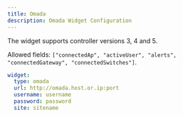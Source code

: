 ```yaml
---
title: Omada
description: Omada Widget Configuration
---
```


The widget supports controller versions 3, 4 and 5.

Allowed fields: `["connectedAp", "activeUser", "alerts", "connectedGateway", "connectedSwitches"]`.

```yaml
widget:
  type: omada
  url: http://omada.host.or.ip:port
  username: username
  password: password
  site: sitename
```
